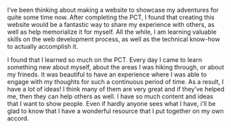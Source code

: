 I’ve been thinking about making a website to showcase my adventures for quite some time now. After completing the PCT, I found that creating this website would be a fantastic way to share my experience with others, as well as help memorialize it for myself. All the while, I am learning valuable skills on the web development process, as well as the technical know-how to actually accomplish it. 

I found that I learned so much on the PCT. Every day I came to learn something new about myself, about the areas I was hiking through, or about my frineds. It was beautiful to have an experience where I was able to engage with my thoughts for such a continuous period of time. As a result, I have a lot of ideas! I think many of them are very great and if they’ve helped me, then they can help others as well. I have so much content and ideas that I want to show people. Even if hardly anyone sees what I have, i'll be glad to know that I have a wonderful resource that I put together on my own accord. 
